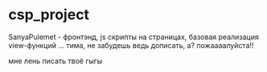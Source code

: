 # csp_project
SanyaPulemet - фронтэнд, js скрипты на страницах, базовая реализация view-функций
... тима, не забудешь ведь дописать, а? пожаааалуйста!!


мне лень писать твоё гыгы
